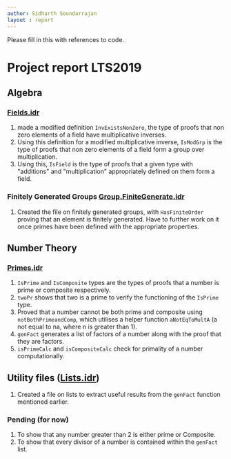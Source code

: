 ```yaml
---
author: Sidharth Soundarrajan
layout : report
---
```


Please fill in this with references to code.

# Project report LTS2019

## Algebra

### [Fields.idr](https://github.com/siddhartha-gadgil/LTS2019/blob/master/Code/Field.idr)

1. made a modified definition `InvExistsNonZero`, the type of proofs that non zero elements of a field have multiplicative inverses.
2. Using this definition for a modified multiplicative inverse, `IsModGrp` is the type of proofs that non zero elements of a field form a group over multiplication.
3. Using this, `IsField` is the type of proofs that a given type with "additions" and "multiplication" appropriately defined on them form a field.

### Finitely Generated Groups [Group.FiniteGenerate.idr](https://github.com/siddhartha-gadgil/LTS2019/blob/master/Code/Group.FiniteGenerate.idr)

1. Created the file on finitely generated groups, with `HasFiniteOrder` proving that an element is finitely generated.
Have to further work on it once primes have been defined with the appropriate properties.

## Number Theory

### [Primes.idr](https://github.com/siddhartha-gadgil/LTS2019/blob/master/Code/Primes.idr)

1. `IsPrime` and `IsComposite` types are the types of proofs that a number is prime or composite respectively.
2. `twoPr` shows that two is a prime to verify the functioning of the `IsPrime` type.
3. Proved that a number cannot be both prime and composite using `notBothPrimeandComp`, which utilises a helper function `aNotEqToMultA` (a not equal to na, where n is greater than 1).
4. `genFact` generates a list of factors of a number along with the proof that they are factors.
5. `isPrimeCalc` and `isCompositeCalc` check for primality of a number computationally. 

## Utility files ([Lists.idr](https://github.com/siddhartha-gadgil/LTS2019/blob/master/Code/Lists.idr))
1. Created a file on lists to extract useful results from the `genFact` function mentioned earlier.

### Pending (for now)
1. To show that any number greater than 2 is either prime or Composite.
2. To show that every divisor of a number is contained within the `genFact` list.

